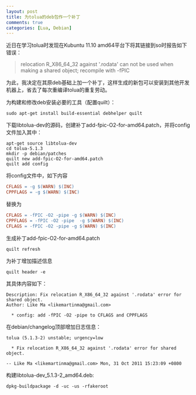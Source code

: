```yaml
---
layout: post
title: 为tolua的deb包作一个补丁
comments: true
categories: [Lua, Debian]
---
```


近日在学习tolua时发现在Kubuntu 11.10 amd64平台下将其链接到so时报告如下错误：

>relocation R_X86_64_32 against '.rodata' can not be used when making a shared object; recompile with -fPIC

为此，我决定在其原deb基础上加一个补丁，这样生成的新包可以安装到其他开发机器上，省去了每次重编译tolua的重复劳动。


为构建和修改deb安装必要的工具（配置quilt）：

	sudo apt-get install build-essential debhelper quilt

下载libtolua-dev的源码，创建补丁add-fpic-O2-for-amd64.patch，并将config文件加入其中：

	apt-get source libtolua-dev
	cd tolua-5.1.3
	mkdir -p debian/patches
	quilt new add-fpic-O2-for-amd64.patch
	quilt add config

将config文件中，如下内容

```makefile
CFLAGS = -g $(WARN) $(INC)
CPPFLAGS = -g $(WARN) $(INC)
```

替换为

```makefile
CFLAGS = -fPIC -O2 -pipe -g $(WARN) $(INC)
CPPFLAGS = -fPIC -O2 -pipe  -g $(WARN) $(INC)
CFLAGS = -fPIC -O2 -pipe -g $(WARN) $(INC)
```

生成补丁add-fpic-O2-for-amd64.patch

	quilt refresh

为补丁增加描述信息

	quilt header -e

其具体内容如下：

	Description: Fix relocation R_X86_64_32 against '.rodata' error for shared object.
	Author: Like Ma <likemartinma@gmail.com>

	  * config: add -fPIC -O2 -pipe to CFLAGS and CPPFLAGS

在debian/changelog顶部增加日志信息：

	tolua (5.1.3-2) unstable; urgency=low

	  * Fix relocation R_X86_64_32 against '.rodata' error for shared object.

	-- Like Ma <likemartinma@gmail.com> Mon, 31 Oct 2011 15:23:09 +0800

构建libtolua-dev_5.1.3-2_amd64.deb:

	dpkg-buildpackage -d -uc -us -rfakeroot
